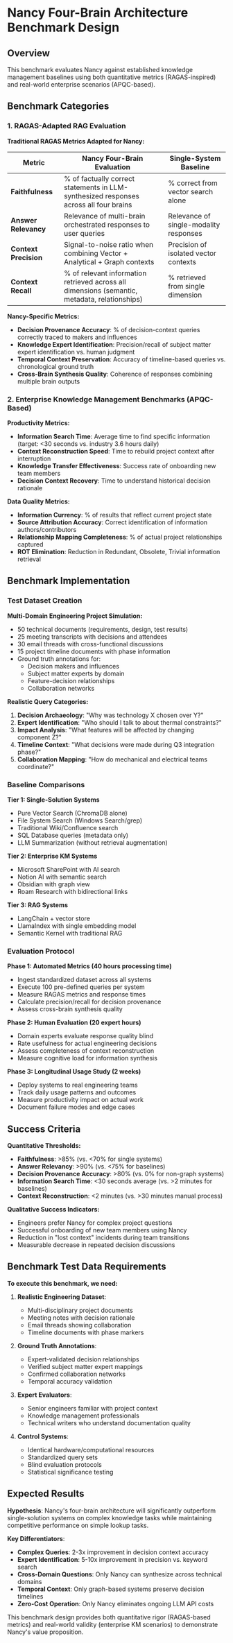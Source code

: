 # Nancy Four-Brain Architecture Benchmark Design

## Overview

This benchmark evaluates Nancy against established knowledge management baselines using both quantitative metrics (RAGAS-inspired) and real-world enterprise scenarios (APQC-based).

## Benchmark Categories

### 1. RAGAS-Adapted RAG Evaluation

**Traditional RAGAS Metrics Adapted for Nancy:**

| Metric | Nancy Four-Brain Evaluation | Single-System Baseline |
|--------|---------------------------|----------------------|
| **Faithfulness** | % of factually correct statements in LLM-synthesized responses across all four brains | % correct from vector search alone |
| **Answer Relevancy** | Relevance of multi-brain orchestrated responses to user queries | Relevance of single-modality responses |
| **Context Precision** | Signal-to-noise ratio when combining Vector + Analytical + Graph contexts | Precision of isolated vector contexts |
| **Context Recall** | % of relevant information retrieved across all dimensions (semantic, metadata, relationships) | % retrieved from single dimension |

**Nancy-Specific Metrics:**
- **Decision Provenance Accuracy**: % of decision-context queries correctly traced to makers and influences
- **Knowledge Expert Identification**: Precision/recall of subject matter expert identification vs. human judgment
- **Temporal Context Preservation**: Accuracy of timeline-based queries vs. chronological ground truth
- **Cross-Brain Synthesis Quality**: Coherence of responses combining multiple brain outputs

### 2. Enterprise Knowledge Management Benchmarks (APQC-Based)

**Productivity Metrics:**
- **Information Search Time**: Average time to find specific information (target: <30 seconds vs. industry 3.6 hours daily)
- **Context Reconstruction Speed**: Time to rebuild project context after interruption
- **Knowledge Transfer Effectiveness**: Success rate of onboarding new team members
- **Decision Context Recovery**: Time to understand historical decision rationale

**Data Quality Metrics:**
- **Information Currency**: % of results that reflect current project state
- **Source Attribution Accuracy**: Correct identification of information authors/contributors
- **Relationship Mapping Completeness**: % of actual project relationships captured
- **ROT Elimination**: Reduction in Redundant, Obsolete, Trivial information retrieval

## Benchmark Implementation

### Test Dataset Creation

**Multi-Domain Engineering Project Simulation:**
- 50 technical documents (requirements, design, test results)
- 25 meeting transcripts with decisions and attendees
- 30 email threads with cross-functional discussions
- 15 project timeline documents with phase information
- Ground truth annotations for:
  - Decision makers and influences
  - Subject matter experts by domain
  - Feature-decision relationships
  - Collaboration networks

**Realistic Query Categories:**
1. **Decision Archaeology**: "Why was technology X chosen over Y?"
2. **Expert Identification**: "Who should I talk to about thermal constraints?"
3. **Impact Analysis**: "What features will be affected by changing component Z?"
4. **Timeline Context**: "What decisions were made during Q3 integration phase?"
5. **Collaboration Mapping**: "How do mechanical and electrical teams coordinate?"

### Baseline Comparisons

**Tier 1: Single-Solution Systems**
- Pure Vector Search (ChromaDB alone)
- File System Search (Windows Search/grep)
- Traditional Wiki/Confluence search
- SQL Database queries (metadata only)
- LLM Summarization (without retrieval augmentation)

**Tier 2: Enterprise KM Systems**
- Microsoft SharePoint with AI search
- Notion AI with semantic search
- Obsidian with graph view
- Roam Research with bidirectional links

**Tier 3: RAG Systems**
- LangChain + vector store
- LlamaIndex with single embedding model
- Semantic Kernel with traditional RAG

### Evaluation Protocol

**Phase 1: Automated Metrics (40 hours processing time)**
- Ingest standardized dataset across all systems
- Execute 100 pre-defined queries per system
- Measure RAGAS metrics and response times
- Calculate precision/recall for decision provenance
- Assess cross-brain synthesis quality

**Phase 2: Human Evaluation (20 expert hours)**
- Domain experts evaluate response quality blind
- Rate usefulness for actual engineering decisions
- Assess completeness of context reconstruction
- Measure cognitive load for information synthesis

**Phase 3: Longitudinal Usage Study (2 weeks)**
- Deploy systems to real engineering teams
- Track daily usage patterns and outcomes
- Measure productivity impact on actual work
- Document failure modes and edge cases

## Success Criteria

**Quantitative Thresholds:**
- **Faithfulness**: >85% (vs. <70% for single systems)
- **Answer Relevancy**: >90% (vs. <75% for baselines)
- **Decision Provenance Accuracy**: >80% (vs. 0% for non-graph systems)
- **Information Search Time**: <30 seconds average (vs. >2 minutes for baselines)
- **Context Reconstruction**: <2 minutes (vs. >30 minutes manual process)

**Qualitative Success Indicators:**
- Engineers prefer Nancy for complex project questions
- Successful onboarding of new team members using Nancy
- Reduction in "lost context" incidents during team transitions
- Measurable decrease in repeated decision discussions

## Benchmark Test Data Requirements

**To execute this benchmark, we need:**

1. **Realistic Engineering Dataset**: 
   - Multi-disciplinary project documents
   - Meeting notes with decision rationale
   - Email threads showing collaboration
   - Timeline documents with phase markers

2. **Ground Truth Annotations**:
   - Expert-validated decision relationships
   - Verified subject matter expert mappings
   - Confirmed collaboration networks
   - Temporal accuracy validation

3. **Expert Evaluators**:
   - Senior engineers familiar with project context
   - Knowledge management professionals
   - Technical writers who understand documentation quality

4. **Control Systems**:
   - Identical hardware/computational resources
   - Standardized query sets
   - Blind evaluation protocols
   - Statistical significance testing

## Expected Results

**Hypothesis**: Nancy's four-brain architecture will significantly outperform single-solution systems on complex knowledge tasks while maintaining competitive performance on simple lookup tasks.

**Key Differentiators**:
- **Complex Queries**: 2-3x improvement in decision context accuracy
- **Expert Identification**: 5-10x improvement in precision vs. keyword search
- **Cross-Domain Questions**: Only Nancy can synthesize across technical domains
- **Temporal Context**: Only graph-based systems preserve decision timelines
- **Zero-Cost Operation**: Only Nancy eliminates ongoing LLM API costs

This benchmark design provides both quantitative rigor (RAGAS-based metrics) and real-world validity (enterprise KM scenarios) to demonstrate Nancy's value proposition.